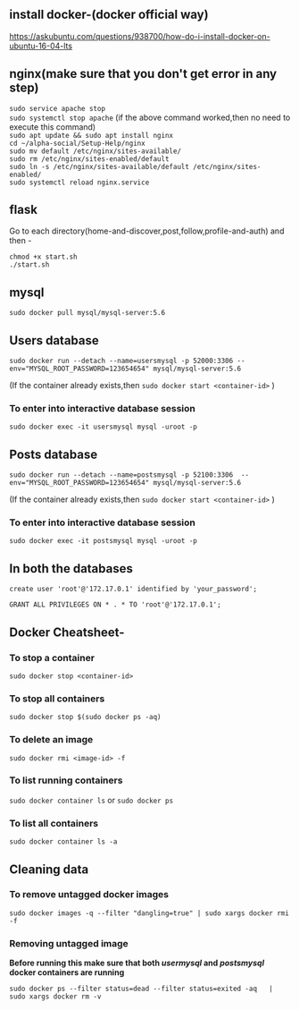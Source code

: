 ## install docker-(docker official way)
https://askubuntu.com/questions/938700/how-do-i-install-docker-on-ubuntu-16-04-lts


## nginx(make sure that you don't get error in any step)
``` sudo service apache stop ``` <br />
``` sudo systemctl stop apache ``` (if the above command worked,then no need to execute this command) <br />
``` sudo apt update && sudo apt install nginx ``` <br />
``` cd ~/alpha-social/Setup-Help/nginx ``` <br />
``` sudo mv default /etc/nginx/sites-available/ ``` <br />
``` sudo rm /etc/nginx/sites-enabled/default ``` <br />
``` sudo ln -s /etc/nginx/sites-available/default /etc/nginx/sites-enabled/ ``` <br />
``` sudo systemctl reload nginx.service ``` <br />

## flask

Go to each directory(home-and-discover,post,follow,profile-and-auth) and then -

``` chmod +x start.sh ``` <br />
``` ./start.sh ```


## mysql

``` sudo docker pull mysql/mysql-server:5.6 ```

## Users database

``` 
sudo docker run --detach --name=usersmysql -p 52000:3306 --env="MYSQL_ROOT_PASSWORD=123654654" mysql/mysql-server:5.6 
```
(If the container already exists,then ``` sudo docker start <container-id> ``` )

### To enter into interactive database session
```
sudo docker exec -it usersmysql mysql -uroot -p
```

## Posts database

``` 
sudo docker run --detach --name=postsmysql -p 52100:3306  --env="MYSQL_ROOT_PASSWORD=123654654" mysql/mysql-server:5.6
```
(If the container already exists,then ``` sudo docker start <container-id> ``` )


### To enter into interactive database session

``` sudo docker exec -it postsmysql mysql -uroot -p ```

## In both the databases

``` create user 'root'@'172.17.0.1' identified by 'your_password'; ```

``` GRANT ALL PRIVILEGES ON * . * TO 'root'@'172.17.0.1'; ```



## Docker Cheatsheet-

### To stop a container

``` sudo docker stop <container-id> ```

### To stop all containers

``` sudo docker stop $(sudo docker ps -aq) ```

### To delete an image

``` sudo docker rmi <image-id> -f ```

### To list running containers

``` sudo docker container ls ```
or
``` sudo docker ps ```

### To list all containers

``` sudo docker container ls -a ```


## Cleaning data

### To remove untagged docker images

``` sudo docker images -q --filter "dangling=true" | sudo xargs docker rmi -f ```

### Removing untagged image

**Before running this make sure that both _usermysql_ and _postsmysql_ docker containers are running**

``` sudo docker ps --filter status=dead --filter status=exited -aq   | sudo xargs docker rm -v ```
